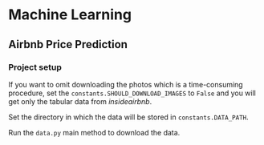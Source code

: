 # Machine Learning

## Airbnb Price Prediction

### Project setup

If you want to omit downloading the photos which is a time-consuming procedure, set the `constants.SHOULD_DOWNLOAD_IMAGES` to `False` and you will get only the tabular data from *insideairbnb*.

Set the directory in which the data will be stored in `constants.DATA_PATH`.

Run the `data.py` main method to download the data.